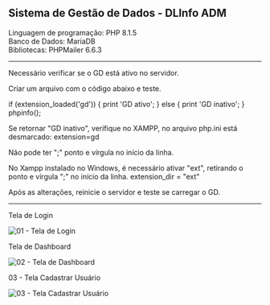 <h2>Sistema de Gestão de Dados - DLInfo ADM</h2>

Linguagem de programação: PHP 8.1.5<br>
Banco de Dados: MariaDB<br>
Bibliotecas: PHPMailer 6.6.3<br>

<hr>

Necessário verificar se o GD está ativo no servidor.

Criar um arquivo com o código abaixo e teste.

if (extension_loaded('gd')) {
print 'GD ativo';
} else {
print 'GD inativo';
}
phpinfo();

Se retornar "GD inativo", verifique no XAMPP, no arquivo php.ini está desmarcado:
extension=gd

Não pode ter ";" ponto e vírgula no início da linha.

No Xampp instalado no Windows, é necessário ativar "ext", retirando o ponto e vírgula ";" no início da linha.
extension_dir = "ext"

Após as alterações, reinicie o servidor e teste se carregar o GD.

<hr/>

Tela de Login 

![01 - Tela de Login](https://user-images.githubusercontent.com/46008964/219245247-d4e2739d-178e-4a38-bd5f-2738ac78ee01.png)

Tela de Dashboard

![02 - Tela de Dashboard](https://user-images.githubusercontent.com/46008964/219246216-5ad51e56-f141-4778-b76a-b340bea5463f.png)

03 - Tela Cadastrar Usuário

![03 - Tela Cadastrar Usuário](https://user-images.githubusercontent.com/46008964/219248203-adb3493f-3711-4b49-aab5-0ef77bb55ae5.png)

